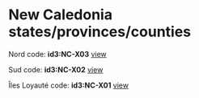 # New Caledonia states/provinces/counties
Nord     code: **id3:NC-X03**     [view](../export/geojson/medium/id3/nc/x03.geojson)     


Sud     code: **id3:NC-X02**     [view](../export/geojson/medium/id3/nc/x02.geojson)     


Îles Loyauté     code: **id3:NC-X01**     [view](../export/geojson/medium/id3/nc/x01.geojson)     

